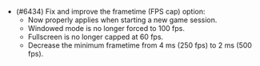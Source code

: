 - (#6434) Fix and improve the frametime (FPS cap) option:
  - Now properly applies when starting a new game session.
  - Windowed mode is no longer forced to 100 fps.
  - Fullscreen is no longer capped at 60 fps.
  - Decrease the minimum frametime from 4 ms (250 fps) to 2 ms (500 fps).
